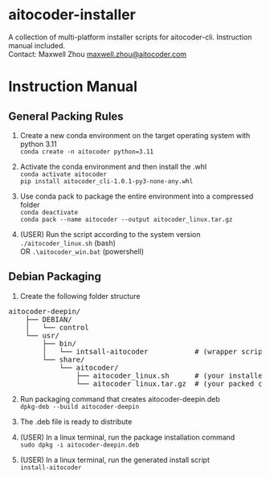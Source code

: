# aitocoder-installer
A collection of multi-platform installer scripts for aitocoder-cli. Instruction manual included.  
Contact: Maxwell Zhou <maxwell.zhou@aitocoder.com>

# Instruction Manual

## General Packing Rules

1. Create a new conda environment on the target operating system with python 3.11  
`conda create -n aitocoder python=3.11`

2. Activate the conda environment and then install the .whl  
`conda activate aitocoder`  
`pip install aitocoder_cli-1.0.1-py3-none-any.whl`

3. Use conda pack to package the entire environment into a compressed folder  
`conda deactivate`  
`conda pack --name aitocoder --output aitocoder_linux.tar.gz`

4. (USER) Run the script according to the system version  
`./aitocoder_linux.sh` (bash)  
OR `.\aitocoder_win.bat` (powershell)

## Debian Packaging

1. Create the following folder structure

<pre>
aitocoder-deepin/
    ├── DEBIAN/
    │   └── control
    └── usr/
        ├── bin/
        │   └── intsall-aitocoder           # (wrapper script to run your .sh)
        └── share/
            └── aitocoder/
                ├── aitocoder_linux.sh      # (your installer script)
                └── aitocoder_linux.tar.gz  # (your packed conda env)
</pre>

2. Run packaging command that creates aitocoder-deepin.deb  
`dpkg-deb --build aitocoder-deepin`

3. The .deb file is ready to distribute

4. (USER) In a linux terminal, run the package installation command  
`sudo dpkg -i aitocoder-deepin.deb`

5. (USER) In a linux terminal, run the generated install script  
`install-aitocoder`
